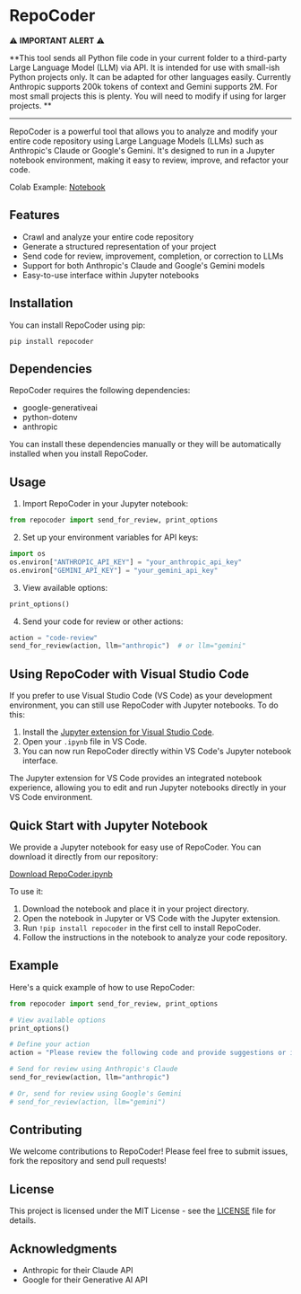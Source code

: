 # RepoCoder

⚠️ **IMPORTANT ALERT** ⚠️

**This tool sends all Python file code in your current folder to a third-party Large Language Model (LLM) via API. It is intended for use with small-ish Python projects only.  It can be adapted for other languages easily.  Currently Anthropic supports 200k tokens of context and Gemini supports 2M. For most small projects this is plenty. You will need to modify if using for larger projects. **

---

RepoCoder is a powerful tool that allows you to analyze and modify your entire code repository using Large Language Models (LLMs) such as Anthropic's Claude or Google's Gemini. It's designed to run in a Jupyter notebook environment, making it easy to review, improve, and refactor your code.

Colab Example: [Notebook](https://colab.research.google.com/drive/1vUIJW1VUWOZbsnAV1WINyNUl6ZSueire#scrollTo=htOxfJ_gIOJs)


## Features

- Crawl and analyze your entire code repository
- Generate a structured representation of your project
- Send code for review, improvement, completion, or correction to LLMs
- Support for both Anthropic's Claude and Google's Gemini models
- Easy-to-use interface within Jupyter notebooks

## Installation

You can install RepoCoder using pip:

```
pip install repocoder
```

## Dependencies

RepoCoder requires the following dependencies:

- google-generativeai
- python-dotenv
- anthropic

You can install these dependencies manually or they will be automatically installed when you install RepoCoder.

## Usage

1. Import RepoCoder in your Jupyter notebook:

```python
from repocoder import send_for_review, print_options
```

2. Set up your environment variables for API keys:

```python
import os
os.environ["ANTHROPIC_API_KEY"] = "your_anthropic_api_key"
os.environ["GEMINI_API_KEY"] = "your_gemini_api_key"
```

3. View available options:

```python
print_options()
```

4. Send your code for review or other actions:

```python
action = "code-review"
send_for_review(action, llm="anthropic")  # or llm="gemini"
```

## Using RepoCoder with Visual Studio Code

If you prefer to use Visual Studio Code (VS Code) as your development environment, you can still use RepoCoder with Jupyter notebooks. To do this:

1. Install the [Jupyter extension for Visual Studio Code](https://marketplace.visualstudio.com/items?itemName=ms-toolsai.jupyter).
2. Open your `.ipynb` file in VS Code.
3. You can now run RepoCoder directly within VS Code's Jupyter notebook interface.

The Jupyter extension for VS Code provides an integrated notebook experience, allowing you to edit and run Jupyter notebooks directly in your VS Code environment.

## Quick Start with Jupyter Notebook

We provide a Jupyter notebook for easy use of RepoCoder. You can download it directly from our repository:

[Download RepoCoder.ipynb](https://raw.githubusercontent.com/yourusername/repocoder/main/RepoCoder.ipynb)

To use it:

1. Download the notebook and place it in your project directory.
2. Open the notebook in Jupyter or VS Code with the Jupyter extension.
3. Run `!pip install repocoder` in the first cell to install RepoCoder.
4. Follow the instructions in the notebook to analyze your code repository.

## Example

Here's a quick example of how to use RepoCoder:

```python
from repocoder import send_for_review, print_options

# View available options
print_options()

# Define your action
action = "Please review the following code and provide suggestions or identify any errors."

# Send for review using Anthropic's Claude
send_for_review(action, llm="anthropic")

# Or, send for review using Google's Gemini
# send_for_review(action, llm="gemini")
```

## Contributing

We welcome contributions to RepoCoder! Please feel free to submit issues, fork the repository and send pull requests!

## License

This project is licensed under the MIT License - see the [LICENSE](LICENSE) file for details.

## Acknowledgments

- Anthropic for their Claude API
- Google for their Generative AI API